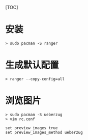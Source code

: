 [TOC]

# 安装
```
> sudo pacman -S ranger
```

# 生成默认配置
```
> ranger --copy-config=all
```

# 浏览图片
```
> sudo pacman -S ueberzug
> vim rc.conf

set preview_images true
set preview_images_method ueberzug
```
